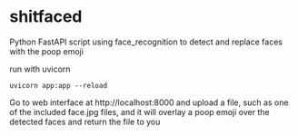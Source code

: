# shitfaced
Python FastAPI script using face_recognition to detect and replace faces with the poop emoji

run with uvicorn

```
uvicorn app:app --reload
```

Go to web interface at http://localhost:8000 and upload a file, such as one of the included face.jpg files, and it will overlay a poop emoji over the detected faces and return the file to you
